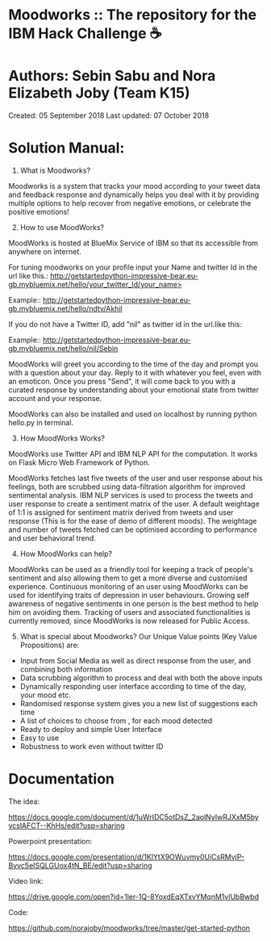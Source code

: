 # Moodworks :: The repository for the IBM Hack Challenge :coffee:
# Authors: Sebin Sabu and Nora Elizabeth Joby (Team K15)
Created: 05 September 2018
Last updated: 07 October 2018

# Solution Manual:

1. What is Moodworks?

Moodworks is a system that tracks your mood according to your tweet data and feedback response and dynamically helps you deal with it by providing multiple options to help recover from negative emotions, or celebrate the positive emotions!

2. How to use MoodWorks?

MoodWorks is hosted at BlueMix Service of IBM so that its accessible from anywhere on internet.

For tuning moodworks on your profile input your Name and twitter Id in the url like this.:
http://getstartedpython-impressive-bear.eu-gb.mybluemix.net/hello/your_twitter_Id/your_name>

Example:: http://getstartedpython-impressive-bear.eu-gb.mybluemix.net/hello/ndtv/Akhil

If you do not have a Twitter ID, add "nil" as twitter id in the url.like this:

Example:: http://getstartedpython-impressive-bear.eu-gb.mybluemix.net/hello/nil/Sebin

MoodWorks will greet you according to the time of the day and prompt you with a question about your day. Reply to it with whatever you feel, even with an emoticon. Once you press "Send", it will come back to you with a curated response by understanding about your emotional state from twitter account and your response.

MoodWorks can also be installed and used on localhost by running python hello.py in terminal.

3. How MoodWorks Works?

MoodWorks use Twitter API and IBM NLP API for the computation. It works on Flask Micro Web Framework of Python.

MoodWorks fetches last five tweets of the user and user response about his feelings, both are scrubbed using data-filtration algorithm for improved sentimental analysis. IBM NLP services is used to process the tweets and user response to create a sentiment matrix of the user. A default weightage of 1:1 is assigned for sentiment matrix derived from tweets and user response (This is for the ease of demo of different moods).
The weightage and number of tweets fetched can be optimised according to performance and user behavioral trend.

4. How MoodWorks can help?

MoodWorks can be used as a friendly tool for keeping a track of people's sentiment and also allowing them to get a more diverse and customised  experience. Continuous monitoring of an user using MoodWorks can be used for identifying traits of depression in user behaviours. Growing self awareness of negative sentiments in one person is the best method to help him on avoiding them.
Tracking of users and associated functionalities is currently removed, since MoodWorks is now released for Public Access.

5. What is special about Moodworks?
Our Unique Value points (Key Value Propositions) are:
* Input from Social Media as well as direct response from the user, and combining both information
* Data scrubbing algorithm to process and deal with both the above inputs
* Dynamically responding user interface according to time of the day, your mood etc.
* Randomised response system gives you a new list of suggestions each time
* A list of choices to choose from , for each mood detected
* Ready to deploy and simple User Interface
* Easy to use
* Robustness to work even without twitter ID


# Documentation

The idea:

https://docs.google.com/document/d/1uWrIDC5otDsZ_2aolNyIwRJXxM5byvcslAFCT--KhHs/edit?usp=sharing

Powerpoint presentation:

https://docs.google.com/presentation/d/1KlYtX9OWuvmy0UiCsRMvjP-Bvvc5eISQLGUox4tN_BE/edit?usp=sharing

Video link:

https://drive.google.com/open?id=1ler-1Q-8YoxdEqXTxvYMqnM1vlUbBwbd

Code:

https://github.com/norajoby/moodworks/tree/master/get-started-python
